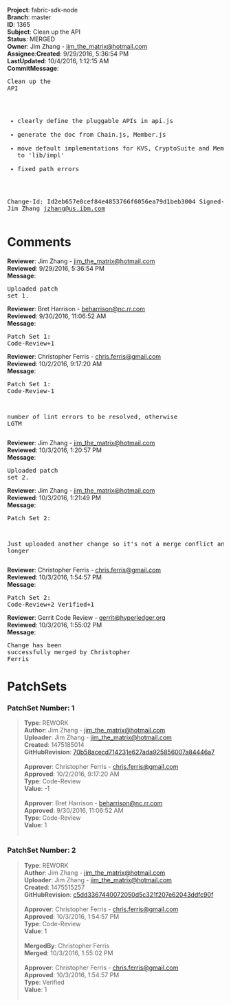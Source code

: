 <strong>Project</strong>: fabric-sdk-node</br><strong>Branch</strong>: master<br><strong>ID</strong>: 1365<br><strong>Subject</strong>: Clean up the API<br><strong>Status</strong>: MERGED<br><strong>Owner</strong>: Jim Zhang - jim_the_matrix@hotmail.com<br><strong>Assignee</strong>:<strong>Created</strong>: 9/29/2016, 5:36:54 PM<br><strong>LastUpdated</strong>: 10/4/2016, 1:12:15 AM<br><strong>CommitMessage</strong>:<br><pre>Clean up the API

- clearly define the pluggable APIs in api.js
- generate the doc from Chain.js, Member.js
- move default implementations for KVS, CryptoSuite and MemberService to 'lib/impl'
- fixed path errors

Change-Id: Id2eb657e0cef84e4853766f6056ea79d1beb3004
Signed-off-by: Jim Zhang <jzhang@us.ibm.com>
</pre><h1>Comments</h1><strong>Reviewer</strong>: Jim Zhang - jim_the_matrix@hotmail.com<br><strong>Reviewed</strong>: 9/29/2016, 5:36:54 PM<br><strong>Message</strong>: <pre>Uploaded patch set 1.</pre><strong>Reviewer</strong>: Bret Harrison - beharrison@nc.rr.com<br><strong>Reviewed</strong>: 9/30/2016, 11:06:52 AM<br><strong>Message</strong>: <pre>Patch Set 1: Code-Review+1</pre><strong>Reviewer</strong>: Christopher Ferris - chris.ferris@gmail.com<br><strong>Reviewed</strong>: 10/2/2016, 9:17:20 AM<br><strong>Message</strong>: <pre>Patch Set 1: Code-Review-1

number of lint errors to be resolved, otherwise LGTM</pre><strong>Reviewer</strong>: Jim Zhang - jim_the_matrix@hotmail.com<br><strong>Reviewed</strong>: 10/3/2016, 1:20:57 PM<br><strong>Message</strong>: <pre>Uploaded patch set 2.</pre><strong>Reviewer</strong>: Jim Zhang - jim_the_matrix@hotmail.com<br><strong>Reviewed</strong>: 10/3/2016, 1:21:49 PM<br><strong>Message</strong>: <pre>Patch Set 2:

Just uploaded another change so it's not a merge conflict any longer</pre><strong>Reviewer</strong>: Christopher Ferris - chris.ferris@gmail.com<br><strong>Reviewed</strong>: 10/3/2016, 1:54:57 PM<br><strong>Message</strong>: <pre>Patch Set 2: Code-Review+2 Verified+1</pre><strong>Reviewer</strong>: Gerrit Code Review - gerrit@hyperledger.org<br><strong>Reviewed</strong>: 10/3/2016, 1:55:02 PM<br><strong>Message</strong>: <pre>Change has been successfully merged by Christopher Ferris</pre><h1>PatchSets</h1><h3>PatchSet Number: 1</h3><blockquote><strong>Type</strong>: REWORK<br><strong>Author</strong>: Jim Zhang - jim_the_matrix@hotmail.com<br><strong>Uploader</strong>: Jim Zhang - jim_the_matrix@hotmail.com<br><strong>Created</strong>: 1475185014<br><strong>GitHubRevision</strong>: [70b58acecd714231e627ada925856007a84446a7](https://github.com/hyperledger/fabric-sdk-node/commit/70b58acecd714231e627ada925856007a84446a7)<br><br><strong>Approver</strong>: Christopher Ferris - chris.ferris@gmail.com<br><strong>Approved</strong>: 10/2/2016, 9:17:20 AM<br><strong>Type</strong>: Code-Review<br><strong>Value</strong>: -1<br><br><strong>Approver</strong>: Bret Harrison - beharrison@nc.rr.com<br><strong>Approved</strong>: 9/30/2016, 11:06:52 AM<br><strong>Type</strong>: Code-Review<br><strong>Value</strong>: 1<br><br></blockquote><h3>PatchSet Number: 2</h3><blockquote><strong>Type</strong>: REWORK<br><strong>Author</strong>: Jim Zhang - jim_the_matrix@hotmail.com<br><strong>Uploader</strong>: Jim Zhang - jim_the_matrix@hotmail.com<br><strong>Created</strong>: 1475515257<br><strong>GitHubRevision</strong>: [c5dd3367440072050d5c321f207e62043ddfc90f](https://github.com/hyperledger/fabric-sdk-node/commit/c5dd3367440072050d5c321f207e62043ddfc90f)<br><br><strong>Approver</strong>: Christopher Ferris - chris.ferris@gmail.com<br><strong>Approved</strong>: 10/3/2016, 1:54:57 PM<br><strong>Type</strong>: Code-Review<br><strong>Value</strong>: 1<br><br><strong>MergedBy</strong>: Christopher Ferris<br><strong>Merged</strong>: 10/3/2016, 1:55:02 PM<br><br><strong>Approver</strong>: Christopher Ferris - chris.ferris@gmail.com<br><strong>Approved</strong>: 10/3/2016, 1:54:57 PM<br><strong>Type</strong>: Verified<br><strong>Value</strong>: 1<br><br></blockquote>